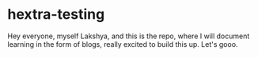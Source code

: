 # hextra-testing
Hey everyone, myself Lakshya, and this is the repo, where I will document learning in the form of blogs, really excited to build this up. Let's gooo.